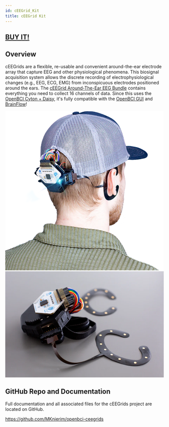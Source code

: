 ```yaml
---
id: cEEGrid_Kit
title: cEEGrid Kit
---
```


## [BUY IT!](https://shop.openbci.com/products/around-the-ear-eeg-bundle)

## Overview

cEEGrids are a flexible, re-usable and convenient around-the-ear electrode array that capture EEG and other physiological phenomena. This biosignal acquisition system allows the discrete recording of electrophysiological changes (e.g., EEG, ECG, EMG) from inconspicuous electrodes positioned around the ears. The [cEEGrid Around-The-Ear EEG Bundle](https://shop.openbci.com/products/around-the-ear-eeg-bundle) contains everything you need to collect 16 channels of data. Since this uses the [OpenBCI Cyton + Daisy](../../Cyton/CytonLanding/), it's fully compatible with the [OpenBCI GUI](../../Software/OpenBCISoftware/01-OpenBCI_GUI.md) and [BrainFlow](../../ForDevelopers/SoftwareDevelopment/)!

![cEEGrid Kit being worn](../../assets/ThirdPartyImages/cEEGrid_main_image.png)
![cEEGrid Kit on a table](../../assets/ThirdPartyImages/cEEGrid_Kit_on_table.png)


## GitHub Repo and Documentation

Full documentation and all associated files for the cEEGrids project are located on GitHub. 

https://github.com/MKnierim/openbci-ceegrids
